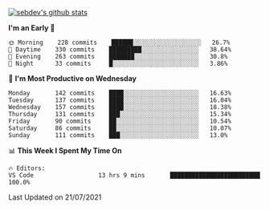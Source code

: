 [![sebdev's github stats](https://github-readme-stats.vercel.app/api?username=sebdeveloper6952&theme=vue-dark)](https://github.com/anuraghazra/github-readme-stats)
<!--START_SECTION:waka-->
**I'm an Early 🐤** 

```text
🌞 Morning    228 commits    ██████░░░░░░░░░░░░░░░░░░░   26.7% 
🌆 Daytime    330 commits    █████████░░░░░░░░░░░░░░░░   38.64% 
🌃 Evening    263 commits    ███████░░░░░░░░░░░░░░░░░░   30.8% 
🌙 Night      33 commits     █░░░░░░░░░░░░░░░░░░░░░░░░   3.86%

```
📅 **I'm Most Productive on Wednesday** 

```text
Monday       142 commits    ████░░░░░░░░░░░░░░░░░░░░░   16.63% 
Tuesday      137 commits    ████░░░░░░░░░░░░░░░░░░░░░   16.04% 
Wednesday    157 commits    ████░░░░░░░░░░░░░░░░░░░░░   18.38% 
Thursday     131 commits    ███░░░░░░░░░░░░░░░░░░░░░░   15.34% 
Friday       90 commits     ██░░░░░░░░░░░░░░░░░░░░░░░   10.54% 
Saturday     86 commits     ██░░░░░░░░░░░░░░░░░░░░░░░   10.07% 
Sunday       111 commits    ███░░░░░░░░░░░░░░░░░░░░░░   13.0%

```


📊 **This Week I Spent My Time On** 

```text
🔥 Editors: 
VS Code                  13 hrs 9 mins       █████████████████████████   100.0%

```


 Last Updated on 21/07/2021
<!--END_SECTION:waka-->
